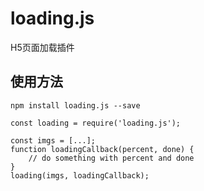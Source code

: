 # loading.js

H5页面加载插件

## 使用方法

```
npm install loading.js --save

const loading = require('loading.js');

const imgs = [...];
function loadingCallback(percent, done) {
    // do something with percent and done
}
loading(imgs, loadingCallback);
```

